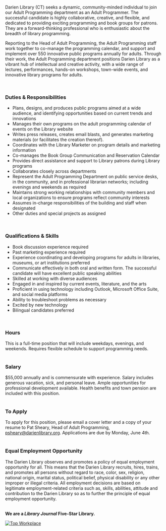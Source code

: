 Darien Library (CT) seeks a dynamic, community-minded individual to join our Adult Programming department as an Adult Programmer. The successful candidate is highly collaborative, creative, and flexible, and dedicated to providing exciting programming and book groups for patrons. They are a forward-thinking professional who is enthusiastic about the breadth of library programming.

Reporting to the Head of Adult Programming, the Adult Programming staff work together to co-manage the programming calendar, and support and implement over 550 innovative public programs annually for adults. Through their work, the Adult Programming department positions Darien Library as a vibrant hub of intellectual and creative activity, with a wide range of lectures, performances, hands-on workshops, town-wide events, and innovative library programs for adults.

<br />


### Duties & Responsibilities

* Plans, designs, and produces public programs aimed at a wide audience, and identifying opportunities based on current trends and innovations
* Manages their own programs on the adult programming calendar of events on the Library website
* Writes press releases, creates email blasts, and generates marketing materials (or facilitates the creation thereof).
* Coordinates with the Library Marketer on program details and marketing information
* Co-manages the Book Group Communication and Reservation Calendar
* Provides direct assistance and support to Library patrons during Library programs
* Collaborates closely across departments
* Represent the Adult Programming Department on public service desks, in the community, and in professional librarian networks; including evenings and weekends as required
* Maintains strong working relationships with community members and local organizations to ensure programs reflect community interests
* Assumes in-charge responsibilities of the building and staff when designated
* Other duties and special projects as assigned
<br />


### Qualifications & Skills

* Book discussion experience required
* Past marketing experience required
* Experience coordinating and developing programs for adults in libraries, museums, or art institutions preferred
* Communicate effectively in both oral and written form. The successful candidate will have excellent public speaking abilities
* Skilled at working with diverse audiences
* Engaged in and inspired by current events, literature, and the arts
* Proficient in using technology including Outlook, Microsoft Office Suite, and social media platforms 
* Ability to troubleshoot problems as necessary 
* Excited by new technology
* Bilingual candidates preferred
<br />

### Hours

This is a full-time position that will include weekdays, evenings, and weekends. Requires flexible schedule to support programming needs.
<br />
<br />

### Salary
$55,000 annually and is commensurate with experience. Salary includes generous vacation, sick, and personal leave. Ample opportunities for professional development available. Health benefits and town pension are included with this position.
<br />
<br />

### To Apply
To apply for this position, please email a cover letter and a copy of your resume to Pat Sheary, Head of Adult Programming, [psheary@darienlibrary.org](mailto:psheary@darienlibrary.org "Pat Sheary"). Applications are due by Monday, June 4th.
<br />
<br />

### Equal Employment Opportunity
The Darien Library observes and promotes a policy of equal employment opportunity for all. This means that the Darien Library recruits, hires, trains, and promotes all persons without regard to race, color, sex, religion, national origin, marital status, political belief, physical disability or any other improper or illegal criteria. All employment decisions are based on legitimate employment-related criteria such as, skills, abilities, attitude and contribution to the Darien Library so as to further the principle of equal employment opportunity.
<br />
<br />

<div class="row margin-bottom-20">

**We are a _Library Journal_ Five-Star Library.**

<div class="col-md-3">
<a href="https://dar.to/2Re2Gd7"><img class="img-responsive" src="/uploads/logos/2018_top_places_to_work_award.jpg" alt="Top Workplace" /></a>
</div>
</div>